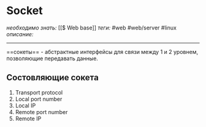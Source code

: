 # Socket
*необходимо знать:* [[$ Web base]]
*теги:* #web #web/server #linux
*описание:*

---
 ==сокеты== - абстрактные интерфейсы для связи между 1 и 2 уровнем, позволяющие передавать данные.
 
 ## Состовляющие сокета
 1. Transport protocol
 2. Local port number
 3. Local IP
 4. Remote port number
 5. Remote IP